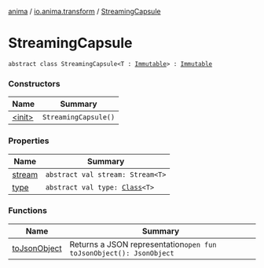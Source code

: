 [anima](../../index.md) / [io.anima.transform](../index.md) / [StreamingCapsule](./index.md)

# StreamingCapsule

`abstract class StreamingCapsule<T : `[`Immutable`](../-immutable/index.md)`> : `[`Immutable`](../-immutable/index.md)

### Constructors

| Name | Summary |
|---|---|
| [&lt;init&gt;](-init-.md) | `StreamingCapsule()` |

### Properties

| Name | Summary |
|---|---|
| [stream](stream.md) | `abstract val stream: Stream<T>` |
| [type](type.md) | `abstract val type: `[`Class`](https://docs.oracle.com/javase/6/docs/api/java/lang/Class.html)`<T>` |

### Functions

| Name | Summary |
|---|---|
| [toJsonObject](to-json-object.md) | Returns a JSON representation`open fun toJsonObject(): JsonObject` |
